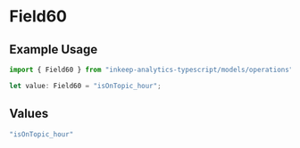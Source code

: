 # Field60

## Example Usage

```typescript
import { Field60 } from "inkeep-analytics-typescript/models/operations";

let value: Field60 = "isOnTopic_hour";
```

## Values

```typescript
"isOnTopic_hour"
```